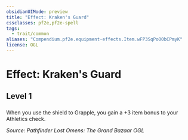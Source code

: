```yaml
---
obsidianUIMode: preview
title: "Effect: Kraken's Guard"
cssclasses: pf2e,pf2e-spell
tags:
  - trait/common
aliases: "Compendium.pf2e.equipment-effects.Item.wFP3SqPoO0bCPmyK"
license: OGL
---
```

# Effect: Kraken's Guard
## Level 1
### 






When you use the shield to Grapple, you gain a +3 item bonus to your Athletics check.

*Source: Pathfinder Lost Omens: The Grand Bazaar*
*OGL*